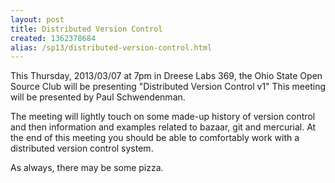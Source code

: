 ```yaml
---
layout: post
title: Distributed Version Control
created: 1362378684
alias: /sp13/distributed-version-control.html
---
```

This Thursday, 2013/03/07 at 7pm in Dreese Labs 369, the Ohio State Open Source Club will be presenting "Distributed Version Control v1" This meeting will be presented by Paul Schwendenman.

The meeting will lightly touch on some made-up history of version control and then information and examples related to bazaar, git and mercurial. At the end of this meeting you should be able to comfortably work with a distributed version control system.

As always, there may be some pizza.
